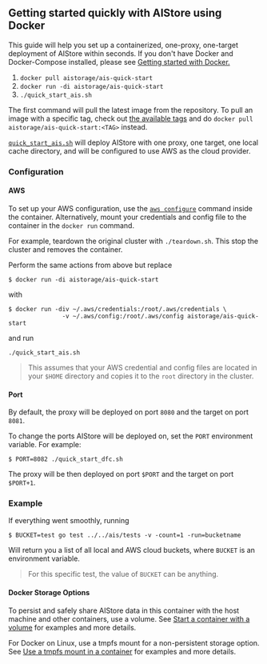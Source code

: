 ## Getting started quickly with AIStore using Docker

This guide will help you set up a containerized, one-proxy, one-target deployment of AIStore within seconds. If you don't have Docker and Docker-Compose installed, please see [Getting started with Docker.](../README.md)

1. `docker pull aistorage/ais-quick-start`
2. `docker run -di aistorage/ais-quick-start`
3. `./quick_start_ais.sh`

The first command will pull the latest image from the repository. To pull an image with a specific tag, check out [the available tags](https://hub.docker.com/r/aistorage/ais-quick-start/tags/) and do `docker pull aistorage/ais-quick-start:<TAG>` instead.

[`quick_start_ais.sh`](quick_start_ais.sh) will deploy AIStore with one proxy, one target, one local cache directory, and will be configured to use AWS as the cloud provider.

### Configuration

#### AWS

To set up your AWS configuration, use the [`aws configure`](https://docs.aws.amazon.com/cli/latest/userguide/cli-chap-getting-started.html) command inside the container. Alternatively, mount your credentials and config file to the container in the `docker run` command. 

For example, teardown the original cluster with `./teardown.sh`. This stop the cluster and removes the container. 

Perform the same actions from above but replace 

```shell
$ docker run -di aistorage/ais-quick-start
```

with 

```shell
$ docker run -div ~/.aws/credentials:/root/.aws/credentials \
               -v ~/.aws/config:/root/.aws/config aistorage/ais-quick-start
```

and run

```shell
./quick_start_ais.sh
```

> This assumes that your AWS credential and config files are located in your `$HOME` directory and copies it to the `root` directory in the cluster.

#### Port

By default, the proxy will be deployed on port `8080` and the target on port `8081`.

To change the ports AIStore will be deployed on, set the `PORT` environment variable. For example:

```shell
$ PORT=8082 ./quick_start_dfc.sh
```
 
The proxy will be then deployed on port `$PORT` and the target on port `$PORT+1`.


### Example
If everything went smoothly, running 

```shell
$ BUCKET=test go test ../../ais/tests -v -count=1 -run=bucketname
```

Will return you a list of all local and AWS cloud buckets, where `BUCKET` is an environment variable. 

> For this specific test, the value of `BUCKET` can be anything. 

#### Docker Storage Options

To persist and safely share AIStore data in this container with the host machine and other containers, use a volume. See [Start a container with a volume](https://docs.docker.com/storage/volumes/#start-a-container-with-a-volume) for examples and more details.

For Docker on Linux, use a tmpfs mount for a non-persistent storage option. See [Use a tmpfs mount in a container](https://docs.docker.com/storage/tmpfs/#use-a-tmpfs-mount-in-a-container) for examples and more details.
